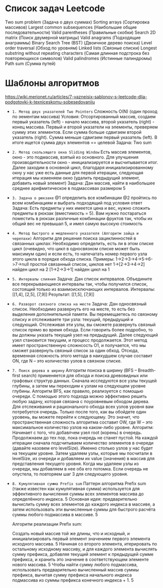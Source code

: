 # Список задач Leetcode

Two sum problem (Задача о двух суммах)
Sorting arrays (Сортировка массивов)
Largest common subsequences (Наибольшие общие последовательности)
Valid parentheses (Правильные скобки)
Search 2D matrix (Поиск двумерной матрицы)
Valid anagrams (Подходящие анаграммы)
Binary Search Tree (BST) (Двоичное дерево поиска)
Level order traversal (Обход по уровням)
Linked lists (Связные списки)
Longest substring without repeating characters (Самая длинная подстрока без повторяющихся символов)
Valid palindromes (Истинные палиндромы)
Path sum (Сумма путей)

# Шаблоны алгоритмов

https://wiki.merionet.ru/articles/7-vazneisix-sablonov-s-leetcode-dlia-podgotovki-k-texniceskomu-sobesedovaniiu

-   `1. Метод двух указателей Two Pointers` Сложность O(N) (один проход по эементам массива)
    Условия: Отсортированный массив, создаем первый указатель (left) - начало массива, второй указатель (right) - конец массива. Первый и второй указатели на элементы, преверяем сумму этих элементов. Если сумма больше сдвигаем второй указатель (right). Сумма меньше сдвигаем первый указатель (left). В итоге ищется сумма двух элементов == целевой
    Задача: Two sum

-   `2. Метод скользящего окна Sliding Window`
    Есть массив элементов, окно - это подмассив, взятый из основного. Для улучшения производительности окно - инициализируется и высчитывается итог. Далее заходим в основной цикл, благодаря инициализированному окну у нас уже есть данные для первой итерации, следующая итерация мы изменяем окно (удалить предыдущий элемент, добавить новый элемент)
    Задача: Дан массив, найти в наибольшее среднее арифмитическое в подмассивах размером 5

-   `3. Задача о рюкзаке`
    @1 определить все комбинации
    @2 пройтись по всем комбинациям и выбрать подходящий под условия ответ
    Задача: Есть предметы у них имеется цена и вес, нужно сложить предметы в рюкзак (вместимость = 5). Вам нужно постараться поместить в рюкзак различные комбинации фруктов так, чтобы их общий вес не превышал 5, и имел самую высокую стоимость

-   `4. Метод быстрого и медленного указателя (Алгоритм зайца и черепахи)`
    Алгоритм для решения поиска зациклинностей в связанных циклах:
    Необходимо определить, есть ли в этом списке цикл (очевидно, что цикл в односвязном списке может быть максимум один) и если есть, то напечатать номер первого узла этого цикла в порядке обхода списка.
    Примеры:
    1->2->3->4->5->6->7->null простой связанный список, циклов нет
    1->[2->3->4->2] найден цикл на 2
    [1->2->3->1] найден цикл на 1

-   `5. Интервалы слияния`
    Задача: Дан список интервалов. Объедините все перекрывающиеся интервалы так, чтобы получился список, состоящий только из взаимоисключающих интервалов.
    Интервалы: [[1,4], [2,5], [7,9]]
    Результат: [[1,5], [7,9]]

-   `6. Разворот связного списка на месте`
    Задача: Дан односвязный список. Необходимо развернуть его на месте, то есть без выделения дополнительной памяти.
    Вы перемещаетесь по связному списку и отслеживаете три узла: текущий, предыдущий и следующий. Отслеживая эти узлы, вы сможете развернуть связный список прямо во время обхода. Если говорить более подробно, то вы должны указать текущий узел на предыдущий. Далее следующий узел становится текущим, и процесс продолжается.
    Этот метод имеет пространственную сложнсость O1, и получается, что мы сможет развернуть связный список за один обход. Отсюда, временная сложность этого метода в наихудшем случае составит ON, где N – это количество узлов в связном списке.

-   `7. Поиск дерева в ширину`
    Алгоритм поиска в ширину (BFS – Breadth-first search) применяется для обхода и поиска древовидных или графовых структур данных. Сначала исследуются все узлы текущей глубины, а затем мы переходим к узлам на следующем уровне глубины. Алгоритм BFS, как правило, реализуется с помощью очереди.
    С помощью этого подхода можно эффективно решить любую задачу, которая связана с поуровневым обходом дерева. Для отслеживания и рационального обхода всех узлов уровня вам потребуется очередь. Только после того, как вы обойдете один уровень, вы можете перейти к следующему. Это значит, что пространственная сложность алгоритма составит OW, где W – это максимальное количество узлов на каком-либо уровне.
    Алгоритм:
    Начинает с того, что добавлчем узел root (корень) в очередь.
    Продолжнаем до тех пор, пока очередь не станет пустой.
    На каждой итерации сначала подсчитываем количество элементов в очереди (давайте назовем его levelSize). Именно столько узлов у нас будет на текущем уровне.
    Затем удаляем узлы, которые мы посчитали в levelSize, из очереди и добавляем их value (значения) в массив для представления текущего уровня.
    Когда мы удаляем узлы из очереди, мы добавляем в нее оба его потомка.
    Если очередь не опустела, то повторяем шаг 3 для следующего уровня.

-   `8. Кумулятивная сумма Prefix sum`
    Паттерн алгоритма Prefix sum (также известен как кумулятивная сумма) используется для эффективного вычисления суммы всех элементов массива до определённого индекса. 5
    Основная идея: предварительно вычислить сумму всех элементов до каждого индекса в массиве, а затем использовать эти вычисленные суммы для быстрого расчёта суммы любого подмассива в массиве. 5

    Алгоритм реализации Prefix sum:

    Создать новый массив той же длины, что и исходный, и инициализировать первый элемент значением первого элемента исходного массива. 5
    Начиная со второго элемента, итерировать по остальному исходному массиву, и для каждого элемента вычислять сумму префикса, добавляя текущий элемент к предыдущей сумме префикса, и хранить это значение в соответствующем элементе нового массива. 5
    Чтобы найти сумму любого подмассива, использовать предварительно вычисленный массив суммы префикса, вычитая сумму префикса начального индекса подмассива из суммы префикса конечного индекса + 1. 5
